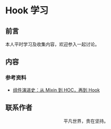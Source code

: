 # Hook 学习

## 前言

本人平时学习及收集内容，欢迎参入一起讨论。

## 内容

### 参考资料

- [组件演进史：从 Mixin 到 HOC，再到 Hook](https://mp.weixin.qq.com/s/0p6HhRxrSfEgWrTzZsMncw)

## 联系作者

<div align="center">
    <p>
        平凡世界，贵在坚持。
    </p>
    <img :src="$withBase('/about/contact.png')" />
</div>
